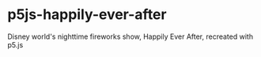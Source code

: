 # p5js-happily-ever-after
Disney world's nighttime fireworks show, Happily Ever After, recreated with p5.js
